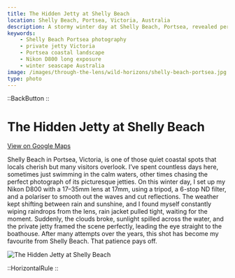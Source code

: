 ```yaml
---
title: The Hidden Jetty at Shelly Beach
location: Shelly Beach, Portsea, Victoria, Australia
description: A stormy winter day at Shelly Beach, Portsea, revealed perfect light over a private jetty—my favourite capture yet after years of returning.
keywords:
    - Shelly Beach Portsea photography
    - private jetty Victoria
    - Portsea coastal landscape
    - Nikon D800 long exposure
    - winter seascape Australia
image: /images/through-the-lens/wild-horizons/shelly-beach-portsea.jpg
type: photo
---
```


::BackButton
::

# The Hidden Jetty at Shelly Beach

<a href="https://maps.app.goo.gl/WKikPGRiqDCQoVHm6" target="_blank" rel="noopener noreferrer">View on Google Maps</a>

Shelly Beach in Portsea, Victoria, is one of those quiet coastal spots that locals cherish but many visitors overlook. I’ve spent countless days here, sometimes just swimming in the calm waters, other times chasing the perfect photograph of its picturesque jetties. On this winter day, I set up my Nikon D800 with a 17–35mm lens at 17mm, using a tripod, a 6-stop ND filter, and a polariser to smooth out the waves and cut reflections. The weather kept shifting between rain and sunshine, and I found myself constantly wiping raindrops from the lens, rain jacket pulled tight, waiting for the moment. Suddenly, the clouds broke, sunlight spilled across the water, and the private jetty framed the scene perfectly, leading the eye straight to the boathouse. After many attempts over the years, this shot has become my favourite from Shelly Beach. That patience pays off.

![The Hidden Jetty at Shelly Beach](/images/through-the-lens/wild-horizons/shelly-beach-portsea.jpg)

<div class="mb-8"></div>

::HorizontalRule
::
